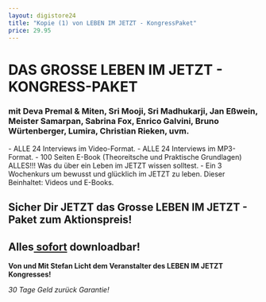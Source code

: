 ```yaml
---
layout: digistore24
title: "Kopie (1) von LEBEN IM JETZT - KongressPaket"
price: 29.95
---
```

<h1 style="text-align:left;"><strong>DAS GROSSE LEBEN IM JETZT - KONGRESS-PAKET</strong></h1>
<h3 style="text-align:left;">mit Deva Premal &amp; Miten, Sri Mooji, Sri Madhukarji, Jan E&#xDF;wein, Meister Samarpan, Sabrina Fox, Enrico Galvini, Bruno W&#xFC;rtenberger, Lumira, Christian Rieken, uvm.</h3>
- ALLE 24 Interviews im Video-Format. - ALLE 24 Interviews im MP3-Format. - 100 Seiten E-Book (Theoreitsche und Praktische Grundlagen) ALLES!!! Was du &#xFC;ber ein Leben im JETZT wissen solltest. - Ein 3 Wochenkurs um bewusst und gl&#xFC;cklich im JETZT zu leben. Dieser Beinhaltet: Videos und E-Books.
<h2></h2>
<h2 style="text-align:left;"><strong>Sicher Dir JETZT das Grosse LEBEN IM JETZT - Paket zum Aktionspreis!</strong></h2>
<h2 style="text-align:left;"><strong>Alles<span style="text-decoration:underline;"> sofort</span> downloadbar!</strong></h2>
<p style="text-align:left;"><strong>Von und Mit Stefan Licht dem Veranstalter des LEBEN IM JETZT Kongresses! </strong></p>
<p style="text-align:left;"><em>30 Tage Geld zur&#xFC;ck Garantie!</em></p>
<p style="text-align:left;"></p>